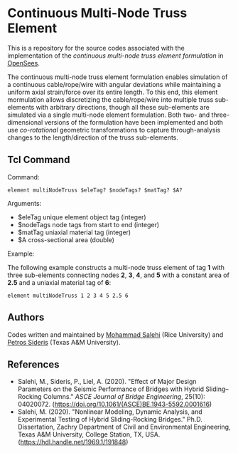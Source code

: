 # Continuous Multi-Node Truss Element

This is a repository for the source codes associated with the implementation of the *continuous multi-node truss element formulation* in [OpenSees](https://github.com/OpenSees/OpenSees). 

The continuous multi-node truss element formulation enables simulation of a continuous cable/rope/wire with angular deviations while maintaining a uniform axial strain/force over its entire length. To this end, this element mormulation allows discretizing the cable/rope/wire into multiple truss sub-elements with arbitrary directions, though all these sub-elements are simulated via a single multi-node element formulation. Both two- and three-dimensional versions of the formulation have been implemented and both use *co-rotational* geometric transformations to capture through-analysis changes to the length/direction of the truss sub-elements.

## Tcl Command

Command:
    
    element multiNodeTruss $eleTag? $nodeTags? $matTag? $A?

Arguments:

*  $eleTag    unique element object tag (integer)
*  $nodeTags  node tags from start to end (integer)
*  $matTag    uniaxial material tag (integer)
*  $A         cross-sectional area (double)

Example:

The following example constructs a multi-node truss element of tag **1** with three sub-elements connecting nodes **2**, **3**, **4**, and **5** with a constant area of **2.5** and a uniaxial material tag of **6**:

    element multiNodeTruss 1 2 3 4 5 2.5 6

## Authors

Codes written and maintained by [Mohammad Salehi](https://resilient-structures.com/) (Rice University) and [Petros Sideris](https://sites.google.com/view/petros-sideris-sem-group/) (Texas A&M University).

## References

*  Salehi, M., Sideris, P., Liel, A. (2020). "Effect of Major Design Parameters on the Seismic Performance of Bridges with Hybrid Sliding–Rocking Columns." *ASCE Journal of Bridge Engineering*, 25(10): 04020072. (https://doi.org/10.1061/(ASCE)BE.1943-5592.0001616)
*  Salehi, M. (2020). "Nonlinear Modeling, Dynamic Analysis, and Experimental Testing of Hybrid Sliding-Rocking Bridges." Ph.D. Dissertation, Zachry Department of Civil and Environmental Engineering, Texas A&M University, College Station, TX, USA. (https://hdl.handle.net/1969.1/191848)
